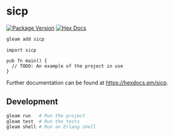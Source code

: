 # sicp

[![Package Version](https://img.shields.io/hexpm/v/sicp)](https://hex.pm/packages/sicp)
[![Hex Docs](https://img.shields.io/badge/hex-docs-ffaff3)](https://hexdocs.pm/sicp/)

```sh
gleam add sicp
```
```gleam
import sicp

pub fn main() {
  // TODO: An example of the project in use
}
```

Further documentation can be found at <https://hexdocs.pm/sicp>.

## Development

```sh
gleam run   # Run the project
gleam test  # Run the tests
gleam shell # Run an Erlang shell
```
